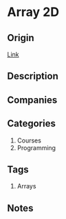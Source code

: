 # Array 2D

## Origin

[Link](https://www.interviewbit.com/problems/array2d/)

## Description

## Companies

## Categories

1. Courses
1. Programming

## Tags

1. Arrays

## Notes